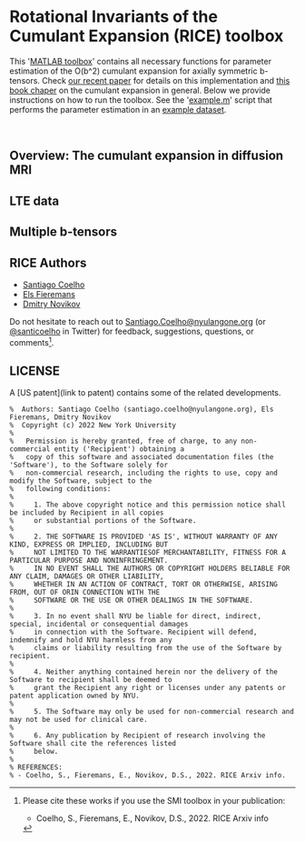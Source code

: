 # Rotational Invariants of the Cumulant Expansion (RICE) toolbox
This '[MATLAB toolbox](https://github.com/NYU-DiffusionMRI/RICE)' contains all necessary functions for parameter estimation of the O(b^2) cumulant expansion for axially symmetric b-tensors. Check [our recent paper](https://arxiv.org/pdf/2202.02399.pdf) for details on this implementation and [this book chaper](https://academic.oup.com/book/24921/chapter/188767614) on the cumulant expansion in general. Below we provide instructions on how to run the toolbox. See the '[example.m](https://github.com/NYU-DiffusionMRI/RICE)' script that performs the parameter estimation in an [example dataset](https://cai2r.net/resources/standard-model-of-diffusion-in-white-matter-the-smi-toolbox/).

<br>

## Overview: The cumulant expansion in diffusion MRI

## LTE data

## Multiple b-tensors





## RICE Authors
- [Santiago Coelho](https://santiagocoelho.github.io/)
- [Els Fieremans](https://www.diffusion-mri.com/who-we-are/els-fieremans/)
- [Dmitry Novikov](https://www.diffusion-mri.com/who-we-are/dmitry-novikov/)

Do not hesitate to reach out to Santiago.Coelho@nyulangone.org (or [@santicoelho](https://twitter.com/santicoelho) in Twitter) for feedback, suggestions, questions, or comments[^note].

## LICENSE

A [US patent](link to patent) contains some of the related developments. 

```
%  Authors: Santiago Coelho (santiago.coelho@nyulangone.org), Els Fieremans, Dmitry Novikov
%  Copyright (c) 2022 New York University
%              
%   Permission is hereby granted, free of charge, to any non-commercial entity ('Recipient') obtaining a 
%   copy of this software and associated documentation files (the 'Software'), to the Software solely for
%   non-commercial research, including the rights to use, copy and modify the Software, subject to the 
%   following conditions: 
% 
%     1. The above copyright notice and this permission notice shall be included by Recipient in all copies
%     or substantial portions of the Software. 
% 
%     2. THE SOFTWARE IS PROVIDED 'AS IS', WITHOUT WARRANTY OF ANY KIND, EXPRESS OR IMPLIED, INCLUDING BUT
%     NOT LIMITED TO THE WARRANTIESOF MERCHANTABILITY, FITNESS FOR A PARTICULAR PURPOSE AND NONINFRINGEMENT.
%     IN NO EVENT SHALL THE AUTHORS OR COPYRIGHT HOLDERS BELIABLE FOR ANY CLAIM, DAMAGES OR OTHER LIABILITY,
%     WHETHER IN AN ACTION OF CONTRACT, TORT OR OTHERWISE, ARISING FROM, OUT OF ORIN CONNECTION WITH THE
%     SOFTWARE OR THE USE OR OTHER DEALINGS IN THE SOFTWARE. 
% 
%     3. In no event shall NYU be liable for direct, indirect, special, incidental or consequential damages
%     in connection with the Software. Recipient will defend, indemnify and hold NYU harmless from any 
%     claims or liability resulting from the use of the Software by recipient. 
% 
%     4. Neither anything contained herein nor the delivery of the Software to recipient shall be deemed to
%     grant the Recipient any right or licenses under any patents or patent application owned by NYU. 
% 
%     5. The Software may only be used for non-commercial research and may not be used for clinical care. 
% 
%     6. Any publication by Recipient of research involving the Software shall cite the references listed
%     below.
%
% REFERENCES:
% - Coelho, S., Fieremans, E., Novikov, D.S., 2022. RICE Arxiv info.
```


[^note]:
    Please cite these works if you use the SMI toolbox in your publication:
    - Coelho, S., Fieremans, E., Novikov, D.S., 2022. RICE Arxiv info
